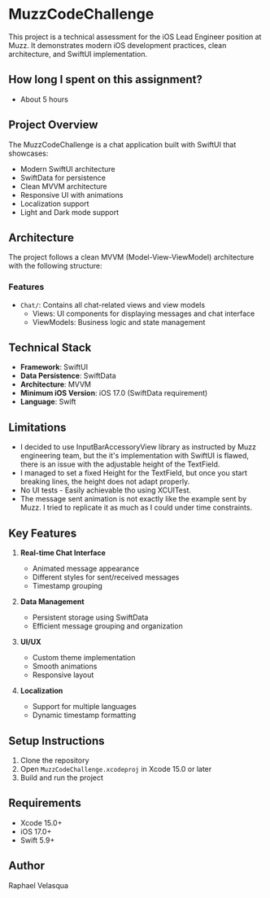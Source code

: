 # MuzzCodeChallenge

This project is a technical assessment for the iOS Lead Engineer position at Muzz. It demonstrates modern iOS development practices, clean architecture, and SwiftUI implementation.

## How long I spent on this assignment?
- About 5 hours

## Project Overview

The MuzzCodeChallenge is a chat application built with SwiftUI that showcases:
- Modern SwiftUI architecture
- SwiftData for persistence
- Clean MVVM architecture
- Responsive UI with animations
- Localization support
- Light and Dark mode support

## Architecture

The project follows a clean MVVM (Model-View-ViewModel) architecture with the following structure:

### Features
- `Chat/`: Contains all chat-related views and view models
  - Views: UI components for displaying messages and chat interface
  - ViewModels: Business logic and state management

## Technical Stack

- **Framework**: SwiftUI
- **Data Persistence**: SwiftData
- **Architecture**: MVVM
- **Minimum iOS Version**: iOS 17.0 (SwiftData requirement)
- **Language**: Swift

## Limitations

- I decided to use InputBarAccessoryView library as instructed by Muzz engineering team, but the it's implementation with SwiftUI is flawed, there is an issue with the adjustable height of the TextField.
- I managed to set a fixed Height for the TextField, but once you start breaking lines, the height does not adapt properly. 
- No UI tests - Easily achievable tho using XCUITest.
- The message sent animation is not exactly like the example sent by Muzz. I tried to replicate it as much as I could under time constraints. 

## Key Features

1. **Real-time Chat Interface**
   - Animated message appearance
   - Different styles for sent/received messages
   - Timestamp grouping

2. **Data Management**
   - Persistent storage using SwiftData
   - Efficient message grouping and organization

3. **UI/UX**
   - Custom theme implementation
   - Smooth animations
   - Responsive layout

4. **Localization**
   - Support for multiple languages
   - Dynamic timestamp formatting

## Setup Instructions

1. Clone the repository
2. Open `MuzzCodeChallenge.xcodeproj` in Xcode 15.0 or later
3. Build and run the project

## Requirements

- Xcode 15.0+
- iOS 17.0+
- Swift 5.9+

## Author

Raphael Velasqua
